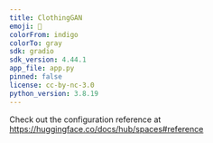 ```yaml
---
title: ClothingGAN
emoji: 👘
colorFrom: indigo
colorTo: gray
sdk: gradio
sdk_version: 4.44.1
app_file: app.py
pinned: false
license: cc-by-nc-3.0
python_version: 3.8.19
---
```


Check out the configuration reference at https://huggingface.co/docs/hub/spaces#reference
